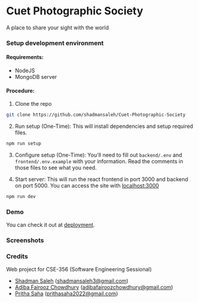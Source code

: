 # Cuet Photographic Society

A place to share your sight with the world


### Setup development environment

#### Requirements:

- NodeJS
- MongoDB server

#### Procedure:

1. Clone the repo

```sh
git clone https://github.com/shadmansaleh/Cuet-Photographic-Society
```

2. Run setup (One-Time):
   This will install dependencies and setup required files.

```sh
npm run setup
```

3. Configure setup (One-Time):
   You'll need to fill out `backend/.env` and `frontend/.env.example` with your information.
   Read the comments in those files to see what you need.

4. Start server:
   This will run the react frontend in port 3000 and backend on port 5000.
   You can access the site with [localhost:3000](http://localhost:3000)

```sh
npm run dev
```

### Demo

You can check it out at [deployment]().

### Screenshots


### Credits

Web project for CSE-356 (Software Engineering Sessional)

- [Shadman Saleh](https://github.com/shadmansaleh) (shadmansaleh3@gmail.com)
- [Adiba Fairooz Chowdhury]() (adibafairoozchowdhury@gmail.com)
- [Pritha Saha]() (prithasaha2022@gmail.com)

